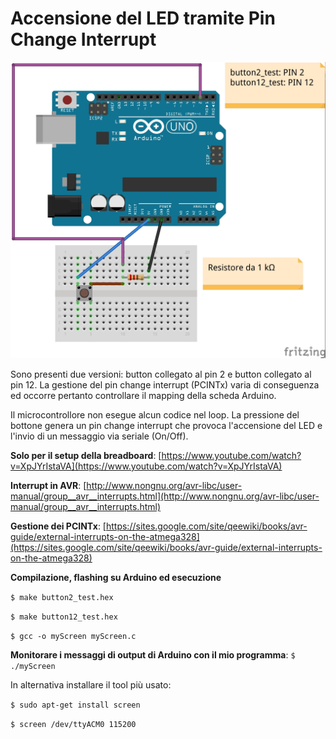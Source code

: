 # Accensione del LED tramite Pin Change Interrupt

![GitHub Logo](button_test.jpg)

Sono presenti due versioni: button collegato al pin 2 e button collegato al pin 12. La gestione del pin change interrupt (PCINTx) varia di conseguenza ed occorre pertanto controllare il mapping della scheda Arduino. 

Il microcontrollore non esegue alcun codice nel loop. La pressione del bottone genera un pin change interrupt che provoca l'accensione del LED e l'invio di un messaggio via seriale (On/Off).

**Solo per il setup della breadboard**: [https://www.youtube.com/watch?v=XpJYrIstaVA](https://www.youtube.com/watch?v=XpJYrIstaVA)

**Interrupt in AVR**: [http://www.nongnu.org/avr-libc/user-manual/group__avr__interrupts.html](http://www.nongnu.org/avr-libc/user-manual/group__avr__interrupts.html)

**Gestione dei PCINTx**: [https://sites.google.com/site/qeewiki/books/avr-guide/external-interrupts-on-the-atmega328](https://sites.google.com/site/qeewiki/books/avr-guide/external-interrupts-on-the-atmega328)

**Compilazione, flashing su Arduino ed esecuzione**

`$ make button2_test.hex`

`$ make button12_test.hex`

`$ gcc -o myScreen myScreen.c`

**Monitorare i messaggi di output di Arduino con il mio programma**: `$ ./myScreen`

In alternativa installare il tool più usato:

`$ sudo apt-get install screen`

`$ screen /dev/ttyACM0 115200`
